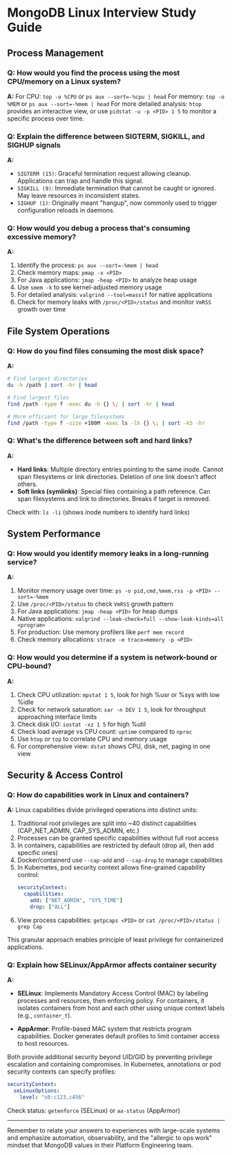 # MongoDB Linux Interview Study Guide

## Process Management

### Q: How would you find the process using the most CPU/memory on a Linux system?
**A:** For CPU: `top -o %CPU` or `ps aux --sort=-%cpu | head`
For memory: `top -o %MEM` or `ps aux --sort=-%mem | head`
For more detailed analysis: `htop` provides an interactive view, or use `pidstat -u -p <PID> 1 5` to monitor a specific process over time.

### Q: Explain the difference between SIGTERM, SIGKILL, and SIGHUP signals
**A:**
- `SIGTERM (15)`: Graceful termination request allowing cleanup. Applications can trap and handle this signal.
- `SIGKILL (9)`: Immediate termination that cannot be caught or ignored. May leave resources in inconsistent states.
- `SIGHUP (1)`: Originally meant "hangup", now commonly used to trigger configuration reloads in daemons.

### Q: How would you debug a process that's consuming excessive memory?
**A:**
1. Identify the process: `ps aux --sort=-%mem | head`
2. Check memory maps: `pmap -x <PID>`
3. For Java applications: `jmap -heap <PID>` to analyze heap usage
4. Use `smem -k` to see kernel-adjusted memory usage
5. For detailed analysis: `valgrind --tool=massif` for native applications
6. Check for memory leaks with `/proc/<PID>/status` and monitor `VmRSS` growth over time

## File System Operations

### Q: How do you find files consuming the most disk space?
**A:**
```bash
# Find largest directories
du -h /path | sort -hr | head

# Find largest files
find /path -type f -exec du -h {} \; | sort -hr | head

# More efficient for large filesystems
find /path -type f -size +100M -exec ls -lh {} \; | sort -k5 -hr
```

### Q: What's the difference between soft and hard links?
**A:**
- **Hard links**: Multiple directory entries pointing to the same inode. Cannot span filesystems or link directories. Deletion of one link doesn't affect others.
- **Soft links (symlinks)**: Special files containing a path reference. Can span filesystems and link to directories. Breaks if target is removed.

Check with: `ls -li` (shows inode numbers to identify hard links)

## System Performance

### Q: How would you identify memory leaks in a long-running service?
**A:**
1. Monitor memory usage over time: `ps -o pid,cmd,%mem,rss -p <PID> --sort=-%mem`
2. Use `/proc/<PID>/status` to check `VmRSS` growth pattern
3. For Java applications: `jmap -heap <PID>` for heap dumps
4. Native applications: `valgrind --leak-check=full --show-leak-kinds=all <program>`
5. For production: Use memory profilers like `perf mem record`
6. Check memory allocations: `strace -e trace=memory -p <PID>`

### Q: How would you determine if a system is network-bound or CPU-bound?
**A:**
1. Check CPU utilization: `mpstat 1 5`, look for high %usr or %sys with low %idle
2. Check for network saturation: `sar -n DEV 1 5`, look for throughput approaching interface limits
3. Check disk I/O: `iostat -xz 1 5` for high %util
4. Check load average vs CPU count: `uptime` compared to `nproc`
5. Use `htop` or `top` to correlate CPU and memory usage
6. For comprehensive view: `dstat` shows CPU, disk, net, paging in one view

## Security & Access Control

### Q: How do capabilities work in Linux and containers?
**A:** Linux capabilities divide privileged operations into distinct units:
1. Traditional root privileges are split into ~40 distinct capabilities (CAP_NET_ADMIN, CAP_SYS_ADMIN, etc.)
2. Processes can be granted specific capabilities without full root access
3. In containers, capabilities are restricted by default (drop all, then add specific ones)
4. Docker/containerd use `--cap-add` and `--cap-drop` to manage capabilities
5. In Kubernetes, pod security context allows fine-grained capability control:
   ```yaml
   securityContext:
     capabilities:
       add: ["NET_ADMIN", "SYS_TIME"]
       drop: ["ALL"]
   ```
6. View process capabilities: `getpcaps <PID>` or `cat /proc/<PID>/status | grep Cap`

This granular approach enables principle of least privilege for containerized applications.

### Q: Explain how SELinux/AppArmor affects container security
**A:**
- **SELinux**: Implements Mandatory Access Control (MAC) by labeling processes and resources, then enforcing policy. For containers, it isolates containers from host and each other using unique context labels (e.g., `container_t`).

- **AppArmor**: Profile-based MAC system that restricts program capabilities. Docker generates default profiles to limit container access to host resources.

Both provide additional security beyond UID/GID by preventing privilege escalation and containing compromises. In Kubernetes, annotations or pod security contexts can specify profiles:

```yaml
securityContext:
  seLinuxOptions:
    level: "s0:c123,c456"
```

Check status: `getenforce` (SELinux) or `aa-status` (AppArmor)

---

Remember to relate your answers to experiences with large-scale systems and emphasize automation, observability, and the "allergic to ops work" mindset that MongoDB values in their Platform Engineering team.